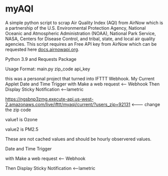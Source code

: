 # myAQI
A simple python script to scrap Air Quality Index (AQI) from AirNow which is a partnership of the U.S. Environmental Protection Agency, National Oceanic and Atmospheric Administration (NOAA), National Park Service, NASA, Centers for Disease Control, and tribal, state, and local air quality agencies. This script requires an Free API key from AirNow which can be requested here [docs.airnowapi.org](https://docs.airnowapi.org/account/request/).

Python 3.9 and Requests Package

Usage Format: main.py zip_code api_key

this was a personal project that turned into IFTTT Webhook.
My Current Applet
Date and Time Trigger
with Make a web request <-- Webhook
Then Display Sticky Notification <--lametric

https://ngsbnp3zmg.execute-api.us-west-2.amazonaws.com/live/ifttt/myaqi/current/?users_zip=92131 <--- change the zip code

value1 is Ozone

value2 is PM2.5

These are not cached values and should be hourly observered values.

Date and Time Trigger

with Make a web request <-- Webhook

Then Display Sticky Notification <--lametric
